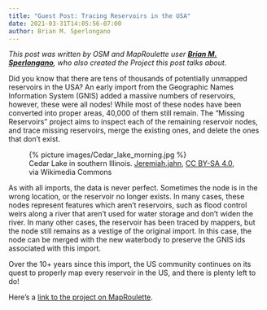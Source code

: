 ```yaml
---
title: "Guest Post: Tracing Reservoirs in the USA"
date: 2021-03-31T14:05:56-07:00
author: Brian M. Sperlongano
---
```


*This post was written by OSM and MapRoulette user **[Brian M.
Sperlongano](https://www.openstreetmap.org/user/ZeLonewolf)**, who also
created the Project this post talks about.*

Did you know that there are tens of thousands of potentially unmapped
reservoirs in the USA? An early import from the Geographic Names
Information System (GNIS) added a massive numbers of reservoirs,
however, these were all nodes! While most of these nodes have been
converted into proper areas, 40,000 of them still remain. The “Missing
Reservoirs” project aims to inspect each of the remaining reservoir
nodes, and trace missing reservoirs, merge the existing ones, and delete
the ones that don’t exist.

<figure>
{% picture images/Cedar_lake_morning.jpg %}
<figcaption>Cedar Lake in southern Illinois. <a
href="https://commons.wikimedia.org/wiki/File:Cedar_lake_morning.jpg">Jeremiah.jahn</a>,
<a href="https://creativecommons.org/licenses/by-sa/4.0">CC BY-SA
4.0</a>, via Wikimedia Commons</figcaption>
</figure>

As with all imports, the data is never perfect. Sometimes the node is in
the wrong location, or the reservoir no longer exists. In many cases,
these nodes represent features which aren’t reservoirs, such as flood
control weirs along a river that aren’t used for water storage and don’t
widen the river. In many other cases, the reservoir has been traced by
mappers, but the node still remains as a vestige of the original import.
In this case, the node can be merged with the new waterbody to preserve
the GNIS ids associated with this import.

Over the 10+ years since this import, the US community continues on its
quest to properly map every reservoir in the US, and there is plenty
left to do!

Here’s a [link to the project on
MapRoulette](https://maproulette.org/browse/projects/42297).
